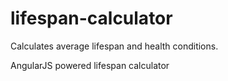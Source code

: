 # lifespan-calculator

Calculates average lifespan and health conditions.

AngularJS powered lifespan calculator
